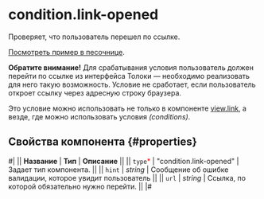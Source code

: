 # condition.link-opened

Проверяет, что пользователь перешел по ссылке.

[Посмотреть пример в песочнице](https://clck.ru/QRauK).

**Обратите внимание!** Для срабатывания условия пользователь должен перейти по ссылке из интерфейса Толоки — необходимо реализовать для него такую возможность. Условие не сработает, если пользователь откроет ссылку через адресную строку браузера.

Это условие можно использовать не только в компоненте [view.link](view.link.md), а везде, где можно использовать условия _(conditions)_.

## Свойства компонента {#properties}

#|
|| **Название** | **Тип** | **Описание** ||
|| `type`<span style="color: red">\*</span> | "condition.link-opened" | Задает тип компонента. ||
|| `hint` | _string_ | Сообщение об ошибке валидации, которое увидит пользователь ||
|| `url` | _string_ | Ссылка, по которой обязательно нужно перейти. ||
|#
